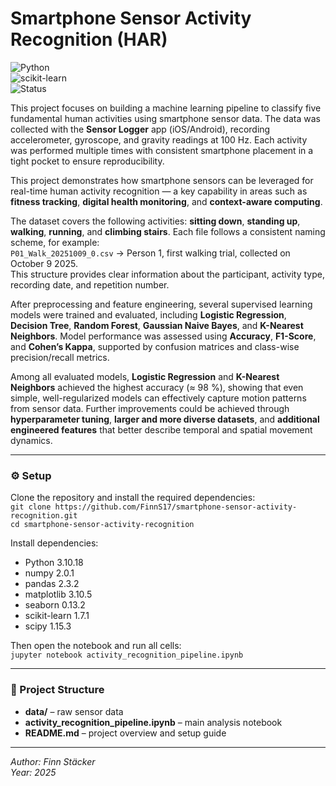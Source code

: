 # Smartphone Sensor Activity Recognition (HAR)

![Python](https://img.shields.io/badge/Python-3.10-blue)  
![scikit-learn](https://img.shields.io/badge/scikit--learn-1.7-brightgreen)  
![Status](https://img.shields.io/badge/Status-Completed-success)

This project focuses on building a machine learning pipeline to classify five fundamental human activities using smartphone sensor data. The data was collected with the **Sensor Logger** app (iOS/Android), recording accelerometer, gyroscope, and gravity readings at 100 Hz. Each activity was performed multiple times with consistent smartphone placement in a tight pocket to ensure reproducibility.

This project demonstrates how smartphone sensors can be leveraged for real-time human activity recognition — a key capability in areas such as **fitness tracking**, **digital health monitoring**, and **context-aware computing**.

The dataset covers the following activities: **sitting down**, **standing up**, **walking**, **running**, and **climbing stairs**. Each file follows a consistent naming scheme, for example:  
`P01_Walk_20251009_0.csv` → Person 1, first walking trial, collected on October 9 2025.  
This structure provides clear information about the participant, activity type, recording date, and repetition number.

After preprocessing and feature engineering, several supervised learning models were trained and evaluated, including **Logistic Regression**, **Decision Tree**, **Random Forest**, **Gaussian Naive Bayes**, and **K-Nearest Neighbors**. Model performance was assessed using **Accuracy**, **F1-Score**, and **Cohen’s Kappa**, supported by confusion matrices and class-wise precision/recall metrics.

Among all evaluated models, **Logistic Regression** and **K-Nearest Neighbors** achieved the highest accuracy (≈ 98 %), showing that even simple, well-regularized models can effectively capture motion patterns from sensor data. Further improvements could be achieved through **hyperparameter tuning**, **larger and more diverse datasets**, and **additional engineered features** that better describe temporal and spatial movement dynamics.

---

### ⚙️ Setup

Clone the repository and install the required dependencies:  
`git clone https://github.com/FinnS17/smartphone-sensor-activity-recognition.git`  
`cd smartphone-sensor-activity-recognition`

Install dependencies:  
- Python 3.10.18  
- numpy 2.0.1  
- pandas 2.3.2  
- matplotlib 3.10.5  
- seaborn 0.13.2  
- scikit-learn 1.7.1  
- scipy 1.15.3  

Then open the notebook and run all cells:  
`jupyter notebook activity_recognition_pipeline.ipynb`

---

### 📁 Project Structure

- **data/** – raw sensor data
- **activity_recognition_pipeline.ipynb** – main analysis notebook  
- **README.md** – project overview and setup guide  

---

*Author: Finn Stäcker*  
*Year: 2025*